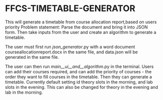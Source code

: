 # FFCS-TIMETABLE-GENERATOR
This will generate a timetable from course allocation report,based on users priority
Problem statement: Parse the document and bring it into JSON form. Then take inputs from the user and create an algorithm to generate a timetable.

The user must first run _json_generator_.py with a word document courseallocationreport.docx in the same file, and data.json will be generated in the same file.

The user can then run _main__ui__and__algorithm_.py in the terminal. Users can add their courses required, and can add the priority of courses - the order they want to fill courses in the timetable. 
Then they can generate a timetable.
Currently default setting id theory slots in the morning, and lab slots in the evening. This can also be changed for theory in the evening and lab in the morning.




